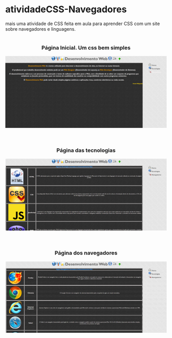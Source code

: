 # atividadeCSS-Navegadores
mais uma atividade de CSS feita em aula para aprender CSS com um site sobre navegadores e linguagens.
<br><br>
<div align="center">
  <h3>Página Inicial. Um css bem simples</h3>
  <img src="ImagensGit/1.png">
</div>
<br><br>
<div align="center">
  <h3>Página das tecnologias</h3>
  <img src="ImagensGit/2.png">
</div>
<br><br>
<div align="center">
  <h3>Página dos navegadores</h3>
  <img src="ImagensGit/3.png">
</div>
